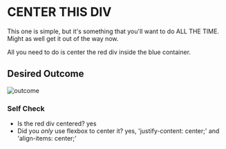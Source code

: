 # CENTER THIS DIV
This one is simple, but it's something that you'll want to do ALL THE TIME.  Might as well get it out of the way now.

All you need to do is center the red div inside the blue container.

## Desired Outcome
![outcome](./desired-outcome.png)

### Self Check
- Is the red div centered? yes
- Did you _only_ use flexbox to center it? yes, 'justify-content: center;' and 'align-items: center;'

